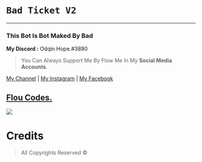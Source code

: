 # `Bad Ticket V2`
***
### This Bot Is Bot Maked By Bad
__My Discord :__ Odqin Hope.#3890

> You Can Always Support Me By Flow Me In My **Social Media Accounts**.

[My Channel](https://www.youtube.com/channel/UCKh6D-uY87Bb0y0w7XqUlzQ) | [My Instagram](https://www.instagram.com/bqdro_16/) | [My Facebook](https://www.facebook.com/B4dRo)

## [Flou Codes.](https://discord.gg/CkXfzjYVJw)
<a href="https://discord.com/invite/CkXfzjYVJw"><img src="https://discord.com/api/guilds/934493669191462982/widget.png?style=banner2"></a>

# Credits

> All Copyrights Reserved ©️ 

 

